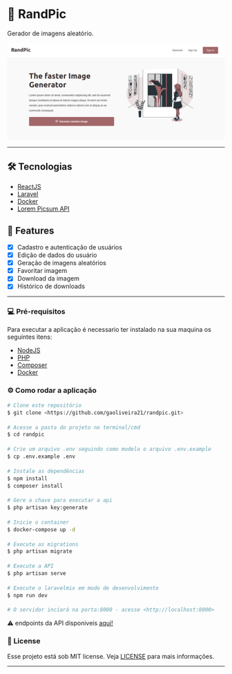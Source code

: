 # :art: RandPic

<p>Gerador de imagens aleatório.</p>

<img alt="Home do sistema" title="#RandPic" src="./.github/home.png" />

---

## 🛠️ Tecnologias

- [ReactJS](https://pt-br.reactjs.org/)
- [Laravel](https://laravel.com/)
- [Docker](https://www.docker.com/)
- [Lorem Picsum API](https://picsum.photos/)

## :rocket: Features

- [X] Cadastro e autenticação de usuários
- [X] Edição de dados do usuário
- [X] Geração de imagens aleatórios
- [X] Favoritar imagem
- [X] Download da imagem
- [X] Histórico de downloads

---

### :computer: Pré-requisitos

Para executar a aplicação é necessario ter instalado na sua maquina os seguintes itens:

- [NodeJS](https://nodejs.org/en/)
- [PHP](https://www.php.net/)
- [Composer](https://getcomposer.org/)
- [Docker](https://www.docker.com/)

### ⚙️ Como rodar a aplicação

```bash
# Clone este repositório
$ git clone <https://github.com/gaoliveira21/randpic.git>

# Acesse a pasta do projeto no terminal/cmd
$ cd randpic

# Crie um arquivo .env seguindo como modelo o arquivo .env.example
$ cp .env.example .env

# Instale as dependências
$ npm install
$ composer install

# Gere a chave para executar a api
$ php artisan key:generate

# Inicie o container
$ docker-compose up -d

# Execute as migrations
$ php artisan migrate

# Execute a API
$ php artisan serve

# Execute o laravelmix em modo de desenvolvimento
$ npm run dev

# O servidor inciará na porta:8000 - acesse <http://localhost:8000>
```

:warning: endpoints da API disponiveis [aqui!](https://github.com/gaoliveira21/randpic/tree/master/.github)

### :memo: License
Esse projeto está sob MIT license. Veja [LICENSE](https://github.com/gaoliveira21/bootcamp-gostack-fastfeet-api/blob/master/LICENSE.md) para mais informações.

---

